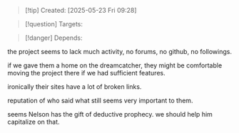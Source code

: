 
>[!tip] Created: [2025-05-23 Fri 09:28]

>[!question] Targets: 

>[!danger] Depends: 

the project seems to lack much activity, no forums, no github, no followings.

if we gave them a home on the dreamcatcher, they might be comfortable moving the project there if we had sufficient features.

ironically their sites have a lot of broken links.

reputation of who said what still seems very important to them.

seems Nelson has the gift of deductive prophecy.  we should help him capitalize on that.
